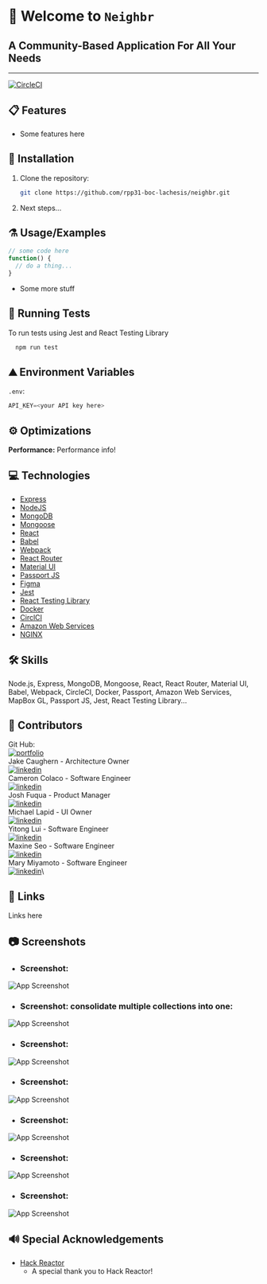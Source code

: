 
# 👋 Welcome to `Neighbr`
## A Community-Based Application For All Your Needs
-------------------------------------------------------------
[![CircleCI](https://circleci.com/gh/rpp31-boc-lachesis/neighbr/tree/master.svg?style=shield&circle-token=8a4b91616d339b1059983589100b52eecf2f2d03)](https://circleci.com/gh/rpp31-boc-lachesis/neighbr/tree/master)

## 📋 Features

- Some features here

## 💾 Installation

1. Clone the repository:
   ```sh
   git clone https://github.com/rpp31-boc-lachesis/neighbr.git
   ```
2. Next steps...

## ⚗️ Usage/Examples
```javascript
// some code here
function() {
  // do a thing...
}
```
* Some more stuff

## 🧪 Running Tests

To run tests using Jest and React Testing Library

```bash
  npm run test
```

## ⛰️ Environment Variables

```.env```:
```javascript
API_KEY=<your API key here>
```

## ⚙️ Optimizations

**Performance:** Performance info!


## 💻 Technologies

* [Express](https://expressjs.com/)
* [NodeJS](https://nodejs.dev/)
* [MongoDB](https://www.mongodb.com/)
* [Mongoose](https://mongoosejs.com/)
* [React](https://reactjs.org/)
* [Babel](https://babeljs.io/)
* [Webpack](https://webpack.js.org/)
* [React Router](https://reactrouter.com/)
* [Material UI](https://mui.com/)
* [Passport JS](https://www.passportjs.org/)
* [Figma](https://www.figma.com/design/)
* [Jest](https://jestjs.io/)
* [React Testing Library](https://testing-library.com/docs/react-testing-library/intro/)
* [Docker](https://www.docker.com/)
* [CirclCI](https://circleci.com/)
* [Amazon Web Services](https://aws.amazon.com/)
* [NGINX](https://www.nginx.com/)


## 🛠 Skills
Node.js, Express, MongoDB, Mongoose, React, React Router, Material UI, Babel, Webpack, CircleCI, Docker, Passport, Amazon Web Services, MapBox GL, Passport JS, Jest, React Testing Library...

## 🤖 Contributors
Git Hub:\
[![portfolio](https://img.shields.io/badge/my_portfolio-000?style=for-the-badge&logo=ko-fi&logoColor=white)](https://github.com/rpp31-boc-lachesis/neighbr/blob/master/README.md)\
Jake Caughern - Architecture Owner\
[![linkedin](https://img.shields.io/badge/linkedin-0A66C2?style=for-the-badge&logo=linkedin&logoColor=white)](https://www.linkedin.com/in/jake-caughern/)\
Cameron Colaco - Software Engineer\
[![linkedin](https://img.shields.io/badge/linkedin-0A66C2?style=for-the-badge&logo=linkedin&logoColor=white)](https://www.linkedin.com/in/cameroncolaco/)\
Josh Fuqua - Product Manager\
[![linkedin](https://img.shields.io/badge/linkedin-0A66C2?style=for-the-badge&logo=linkedin&logoColor=white)](https://www.linkedin.com/in/joshdfuqua/)\
Michael Lapid - UI Owner\
[![linkedin](https://img.shields.io/badge/linkedin-0A66C2?style=for-the-badge&logo=linkedin&logoColor=white)](https://www.linkedin.com/in/michaeljohnlapid/)\
Yitong Lui - Software Engineer\
[![linkedin](https://img.shields.io/badge/linkedin-0A66C2?style=for-the-badge&logo=linkedin&logoColor=white)](https://www.linkedin.com/in/yitongl/)\
Maxine Seo - Software Engineer\
[![linkedin](https://img.shields.io/badge/linkedin-0A66C2?style=for-the-badge&logo=linkedin&logoColor=white)](https://www.linkedin.com/in/maxinemajnaric/)\
Mary Miyamoto - Software Engineer\
[![linkedin](https://img.shields.io/badge/linkedin-0A66C2?style=for-the-badge&logo=linkedin&logoColor=white)](https://www.linkedin.com/in/<MARY_MIYAMOTO_HERE>)\

## 🔗 Links
Links here


## 📷 Screenshots
* ### **Screenshot:**
![App Screenshot](https://drive.google.com/uc?export=view&id=<ADD_ME>)
* ### **Screenshot: consolidate multiple collections into one:**
![App Screenshot](https://drive.google.com/uc?export=view&id=<ADD_ME>)
* ### **Screenshot:**
![App Screenshot](https://drive.google.com/uc?export=view&id=<ADD_ME>)
* ### **Screenshot:**
![App Screenshot](https://drive.google.com/uc?export=view&id=<ADD_ME>)
* ### **Screenshot:**
![App Screenshot](https://drive.google.com/uc?export=view&id=<ADD_ME>)
* ### **Screenshot:**
![App Screenshot](https://drive.google.com/uc?export=view&id=<ADD_ME>)
* ### **Screenshot:**
![App Screenshot](https://drive.google.com/uc?export=view&id=<ADD_ME>)

## 🔊 Special Acknowledgements

 - [Hack Reactor](https://www.hackreactor.com/)
    * A special thank you to Hack Reactor!